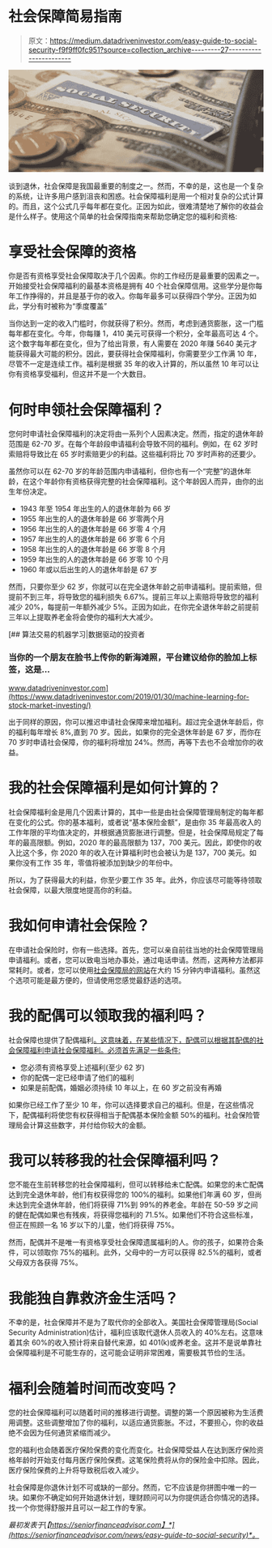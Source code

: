 # 社会保障简易指南

> 原文：<https://medium.datadriveninvestor.com/easy-guide-to-social-security-f9f9ff0fc951?source=collection_archive---------27----------------------->

![](img/97271207ad0d8e20b37aea2b58c6c03c.png)

谈到退休，社会保障是我国最重要的制度之一。然而，不幸的是，这也是一个复杂的系统，让许多用户感到沮丧和困惑。社会保障福利是用一个相对复杂的公式计算的。而且，这个公式几乎每年都在变化。正因为如此，很难清楚地了解你的收益会是什么样子。使用这个简单的社会保障指南来帮助您确定您的福利和资格:

# 享受社会保障的资格

你是否有资格享受社会保障取决于几个因素。你的工作经历是最重要的因素之一。开始接受社会保障福利的最基本资格是拥有 40 个社会保障信用。这些学分是你每年工作挣得的，并且是基于你的收入。你每年最多可以获得四个学分。正因为如此，学分有时被称为“季度覆盖”

当你达到一定的收入门槛时，你就获得了积分。然而，考虑到通货膨胀，这一门槛每年都在变化。今年，你每赚 1，410 美元可获得一个积分，全年最高可达 4 个。这个数字每年都在变化，但为了给出背景，有人需要在 2020 年赚 5640 美元才能获得最大可能的积分。因此，要获得社会保障福利，你需要至少工作满 10 年，尽管不一定是连续工作。福利是根据 35 年的收入计算的，所以虽然 10 年可以让你有资格享受福利，但这并不是一个大数目。

# 何时申领社会保障福利？

您何时申请社会保障福利的决定将由一系列个人因素决定。然而，指定的退休年龄范围是 62-70 岁。在每个年龄段申请福利会导致不同的福利。例如，在 62 岁时索赔将导致比在 65 岁时索赔更少的利益。这些福利将比 70 岁时声称的还要少。

虽然你可以在 62-70 岁的年龄范围内申请福利，但你也有一个“完整”的退休年龄，在这个年龄你有资格获得完整的社会保障福利。这个年龄因人而异，由你的出生年份决定。

*   1943 年至 1954 年出生的人的退休年龄为 66 岁
*   1955 年出生的人的退休年龄是 66 岁零两个月
*   1956 年出生的人的退休年龄是 66 岁零 4 个月
*   1957 年出生的人的退休年龄是 66 岁零 6 个月
*   1958 年出生的人的退休年龄是 66 岁零 8 个月
*   1959 年出生的人的退休年龄是 66 岁零 10 个月
*   1960 年或以后出生的人的退休年龄是 67 岁

然而，只要你至少 62 岁，你就可以在完全退休年龄之前申请福利。提前索赔，但提前不到三年，将导致您的福利损失 6.67%。提前三年以上索赔将导致您的福利减少 20%，每提前一年额外减少 5%。正因为如此，在你完全退休年龄之前提前三年以上提取养老金将会使你的福利大大减少。

[](https://www.datadriveninvestor.com/2019/01/30/machine-learning-for-stock-market-investing/) [## 算法交易的机器学习|数据驱动的投资者

### 当你的一个朋友在脸书上传你的新海滩照，平台建议给你的脸加上标签，这是…

www.datadriveninvestor.com](https://www.datadriveninvestor.com/2019/01/30/machine-learning-for-stock-market-investing/) 

出于同样的原因，你可以推迟申请社会保障来增加福利。超过完全退休年龄后，你的福利每年增长 8%,直到 70 岁。因此，如果你的完全退休年龄是 67 岁，而你在 70 岁时申请社会保障，你的福利将增加 24%。然而，再等下去也不会增加你的收益。

# 我的社会保障福利是如何计算的？

社会保障福利金是用几个因素计算的，其中一些是由社会保障管理局制定的每年都在变化的公式。你的基本福利，或者说“基本保险金额”，是由你 35 年最高收入的工作年限的平均值决定的，并根据通货膨胀进行调整。但是，社会保障局规定了每年的最高限额。例如，2020 年的最高限额为 137，700 美元。因此，即使你的收入比这个多，你 2020 年的收入在计算福利时也会被认为是 137，700 美元。如果你没有工作 35 年，零值将被添加到缺少的年份中。

所以，为了获得最大的利益，你至少要工作 35 年。此外，你应该尽可能等待领取社会保障，以最大限度地提高你的利益。

# 我如何申请社会保险？

在申请社会保险时，你有一些选择。首先，您可以亲自前往当地的社会保障管理局申请福利。或者，您可以致电当地办事处，通过电话申请。然而，这两种方法都非常耗时。或者，您可以使用[社会保障局的网站](http://www.ssa.gov/)在大约 15 分钟内申请福利。虽然这个选项可能是最方便的，但请使用您感觉最舒适的选项。

# 我的配偶可以领取我的福利吗？

社会保障也提供了配偶福利[。这意味着，在某些情况下，配偶可以根据其配偶的社会保障福利申请社会保障福利。必须首先满足一些条件:](https://seniorfinanceadvisor.com/resources/spousal-social-security-benefit)

*   您必须有资格享受上述福利(至少 62 岁)
*   你的配偶一定已经申请了他们的福利
*   如果是前配偶，婚姻必须持续 10 年以上，在 60 岁之前没有再婚

如果你已经工作了至少 10 年，你可以选择要求自己的福利。但是，在这些情况下，配偶福利将使您有权获得相当于配偶基本保险金额 50%的福利。社会保险管理局会计算这些数字，并付给你较大的金额。

# 我可以转移我的社会保障福利吗？

您不能在生前转移您的社会保障福利，但可以转移给未亡配偶。如果您的未亡配偶达到完全退休年龄，他们有权获得您的 100%的福利。如果他们年满 60 岁，但尚未达到完全退休年龄，他们将获得 71%到 99%的养老金。年龄在 50-59 岁之间的健在配偶如果也有残疾，将获得您福利的 71.5%。如果他们不符合这些标准，但正在照顾一名 16 岁以下的儿童，他们将获得 75%。

然而，配偶并不是唯一有资格享受社会保障遗属福利的人。你的孩子，如果符合条件，可以领取你 75%的福利。此外，父母中的一方可以获得 82.5%的福利，或者父母双方各获得 75%。

# 我能独自靠救济金生活吗？

不幸的是，社会保障并不是为了取代你的全部收入。美国社会保障管理局(Social Security Administration)估计，福利应该取代退休人员收入的 40%左右。这意味着其余 60%的收入预计将来自替代来源，如 401(k)或养老金。这并不是说单靠社会保障福利是不可能生存的，这可能会证明非常困难，需要极其节俭的生活。

# 福利会随着时间而改变吗？

您的社会保障福利可以随着时间的推移进行调整。调整的第一个原因被称为生活费用调整。这些调整增加了你的福利，以适应通货膨胀。不过，不要担心，你的收益绝不会因为任何通货紧缩而减少。

您的福利也会随着医疗保险保费的变化而变化。社会保障受益人在达到医疗保险资格年龄时开始支付每月医疗保险保费。这笔保险费将从你的保险金中扣除。因此，医疗保险保费的上升将导致税后收入减少。

社会保障是你退休计划不可或缺的一部分。然而，它不应该是你拼图中唯一的一块。如果你不确定如何开始退休计划，理财顾问可以为你提供适合你情况的选择。找一个你觉得舒服并且可以一起工作的专家。

*最初发表于*[*【https://seniorfinanceadvisor.com】*](https://seniorfinanceadvisor.com/news/easy-guide-to-social-security)*。*